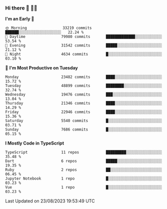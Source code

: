 ### Hi there 👋 🧑‍💻



<!--START_SECTION:waka-->
**I'm an Early 🐤** 

```text
🌞 Morning                33219 commits       ██████░░░░░░░░░░░░░░░░░░░   22.24 % 
🌆 Daytime                79980 commits       █████████████░░░░░░░░░░░░   53.54 % 
🌃 Evening                31542 commits       █████░░░░░░░░░░░░░░░░░░░░   21.12 % 
🌙 Night                  4634 commits        █░░░░░░░░░░░░░░░░░░░░░░░░   03.10 % 
```
📅 **I'm Most Productive on Tuesday** 

```text
Monday                   23482 commits       ████░░░░░░░░░░░░░░░░░░░░░   15.72 % 
Tuesday                  48899 commits       ████████░░░░░░░░░░░░░░░░░   32.74 % 
Wednesday                19476 commits       ███░░░░░░░░░░░░░░░░░░░░░░   13.04 % 
Thursday                 21346 commits       ████░░░░░░░░░░░░░░░░░░░░░   14.29 % 
Friday                   22946 commits       ████░░░░░░░░░░░░░░░░░░░░░   15.36 % 
Saturday                 5540 commits        █░░░░░░░░░░░░░░░░░░░░░░░░   03.71 % 
Sunday                   7686 commits        █░░░░░░░░░░░░░░░░░░░░░░░░   05.15 % 
```


**I Mostly Code in TypeScript** 

```text
TypeScript               11 repos            █████████░░░░░░░░░░░░░░░░   35.48 % 
Dart                     6 repos             █████░░░░░░░░░░░░░░░░░░░░   19.35 % 
Ruby                     2 repos             ██░░░░░░░░░░░░░░░░░░░░░░░   06.45 % 
Jupyter Notebook         1 repo              █░░░░░░░░░░░░░░░░░░░░░░░░   03.23 % 
Vue                      1 repo              █░░░░░░░░░░░░░░░░░░░░░░░░   03.23 % 
```




 Last Updated on 23/08/2023 19:53:49 UTC
<!--END_SECTION:waka-->


